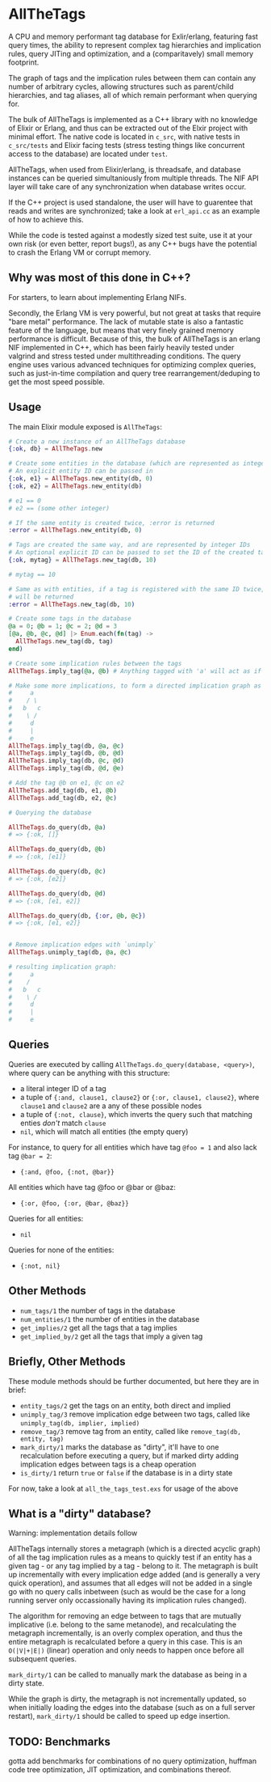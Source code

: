 AllTheTags
==========

A CPU and memory performant tag database for Exlir/erlang, featuring fast
query times, the ability to represent complex tag hierarchies and implication
rules, query JITing and optimization, and a (comparitavely) small memory footprint.

The graph of tags and the implication rules between them can contain any number of
arbitrary cycles, allowing structures such as parent/child hierarchies, and
tag aliases, all of which remain performant when querying for.

The bulk of AllTheTags is implemented as a C++ library with no knowledge
of Elixir or Erlang, and thus can be extracted out of the Elxir project with
minimal effort. The native code is located in `c_src`, with native tests in
`c_src/tests` and Elixir facing tests (stress testing things like concurrent
access to the database) are located under `test`.

AllTheTags, when used from Elixir/erlang, is threadsafe, and database instances
can be queried simultaniously from multiple threads. The NIF API layer will
take care of any synchronization when database writes occur.

If the C++ project is used standalone, the user will have to guarentee that
reads and writes are synchronized; take a look at `erl_api.cc` as an example
of how to achieve this.

While the code is tested against a modestly sized test suite, use it at your own
risk (or even better, report bugs!), as any C++ bugs have the potential to crash
the Erlang VM or corrupt memory.


Why was most of this done in C++?
------
For starters, to learn about implementing Erlang NIFs.

Secondly, the Erlang VM is very powerful, but not great at tasks that require "bare metal"
performance. The lack of mutable state is also a fantastic feature of the language,
but means that very finely grained memory performance is difficult. Because of this,
the bulk of AllTheTags is an erlang NIF implemented in C++, which has been fairly
heavily tested under valgrind and stress tested under multithreading conditions.
The query engine uses various advanced techniques for optimizing complex queries,
such as just-in-time compilation and query tree rearrangement/deduping to get the
most speed possible.

Usage
-----

The main Elixir module exposed is `AllTheTags`:

```elixir
# Create a new instance of an AllTheTags database
{:ok, db} = AllTheTags.new

# Create some entities in the database (which are represented as integers)
# An explicit entity ID can be passed in
{:ok, e1} = AllTheTags.new_entity(db, 0)
{:ok, e2} = AllTheTags.new_entity(db)

# e1 == 0
# e2 == (some other integer)

# If the same entity is created twice, :error is returned
:error = AllTheTags.new_entity(db, 0)

# Tags are created the same way, and are represented by integer IDs
# An optional explicit ID can be passed to set the ID of the created tag
{:ok, mytag} = AllTheTags.new_tag(db, 10)

# mytag == 10

# Same as with entities, if a tag is registered with the same ID twice, :error
# will be returned
:error = AllTheTags.new_tag(db, 10)

# Create some tags in the database
@a = 0; @b = 1; @c = 2; @d = 3
[@a, @b, @c, @d] |> Enum.each(fn(tag) ->
  AllTheTags.new_tag(db, tag)
end)

# Create some implication rules between the tags
AllTheTags.imply_tag(@a, @b) # Anything tagged with 'a' will act as if it's also tagged with 'b'

# Make some more implications, to form a directed implication graph as follows (flows downwards):
#     a
#    / \
#   b   c
#    \ /
#     d
#     |
#     e
AllTheTags.imply_tag(db, @a, @c)
AllTheTags.imply_tag(db, @b, @d)
AllTheTags.imply_tag(db, @c, @d)
AllTheTags.imply_tag(db, @d, @e)

# Add the tag @b on e1, @c on e2
AllTheTags.add_tag(db, e1, @b)
AllTheTags.add_tag(db, e2, @c)

# Querying the database

AllTheTags.do_query(db, @a)
# => {:ok, []}

AllTheTags.do_query(db, @b)
# => {:ok, [e1]}

AllTheTags.do_query(db, @c)
# => {:ok, [e2]}

AllTheTags.do_query(db, @d)
# => {:ok, [e1, e2]}

AllTheTags.do_query(db, {:or, @b, @c})
# => {:ok, [e1, e2]}


# Remove implication edges with `unimply`
AllTheTags.unimply_tag(db, @a, @c)

# resulting implication graph:
#     a
#    /
#   b   c
#    \ /
#     d
#     |
#     e

```

Queries
-------

Queries are executed by calling `AllTheTags.do_query(database, <query>)`,
where query can be anything with this structure:
 - a literal integer ID of a tag
 - a tuple of `{:and, clause1, clause2}` or `{:or, clause1, clause2}`, where `clause1` and `clause2`
   are a any of these possible nodes
 - a tuple of `{:not, clause}`, which inverts the query such that matching enties *don't* match `clause`
 - `nil`, which will match all entities (the empty query)

For instance, to query for all entities which have tag `@foo = 1` and also lack tag `@bar = 2`:
 - `{:and, @foo, {:not, @bar}}`

All entities which have tag @foo or @bar or @baz:
 - `{:or, @foo, {:or, @bar, @baz}}`

Queries for all entities:
 - `nil`

Queries for none of the entities:
 - `{:not, nil}`

Other Methods
------
 - `num_tags/1` the number of tags in the database
 - `num_entities/1` the number of entities in the database
 - `get_implies/2` get all the tags that a tag implies
 - `get_implied_by/2` get all the tags that imply a given tag

Briefly, Other Methods
----
These module methods should be further documented, but here they are in brief:
 - `entity_tags/2` get the tags on an entity, both direct and implied
 - `unimply_tag/3`  remove implication edge between two tags, called like `unimply_tag(db, implier, implied)`
 - `remove_tag/3` remove tag from an entity, called like `remove_tag(db, entity, tag)`
 - `mark_dirty/1` marks the database as "dirty", it'll have to one recalculation before
 executing a query, but if marked dirty adding implication edges between tags is a cheap operation
 - `is_dirty/1` return `true` or `false` if the database is in a dirty state

For now, take a look at `all_the_tags_test.exs` for usage of the above

What is a "dirty" database?
------

Warning: implementation details follow

AllTheTags internally stores a metagraph (which is a directed acyclic graph) of all the
tag implication rules as a means to quickly test if an entity has a given tag -
or any tag implied by a tag - belong to it. The metagraph is built up
incrementally with every implication edge added (and is generally a very quick operation),
and assumes that all edges will
not be added in a single go with no query calls inbetween (such as would be the
case for a long running server only occassionally having its implication rules changed).

The algorithm for removing an edge between to tags that are mutually implicative
(i.e. belong to the same metanode), and recalculating the metagraph incrementally,
is an overly complex operation, and thus the entire metagraph is recalculated before
a query in this case. This is an `O(|V|+|E|)` (linear) operation and only needs to
happen once before all subsequent queries.

`mark_dirty/1` can be called to manually mark the database as being in a dirty state.

While the graph is dirty, the metagraph is not incrementally updated, so when
initially loading the edges into the database (such as on a full server restart),
`mark_dirty/1` should be called to speed up edge insertion.


TODO: Benchmarks
----------------

gotta add benchmarks for combinations of no query optimization,
huffman code tree optimization, JIT optimization, and combinations thereof.

